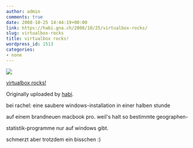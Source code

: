 ```yaml
---
author: admin
comments: true
date: 2008-10-25 14:44:19+00:00
link: https://habi.gna.ch/2008/10/25/virtualbox-rocks/
slug: virtualbox-rocks
title: virtualbox rocks!
wordpress_id: 1513
categories:
- none
---
```



 [![](https://static.flickr.com/3165/2971881028_0cd0f0711f_m.jpg)](https://www.flickr.com/photos/habi/2971881028/)
   

 
  [virtualbox rocks!](https://www.flickr.com/photos/habi/2971881028/)
    

  Originally uploaded by [habi](https://www.flickr.com/people/habi/).
 



bei rachel: eine saubere windows-installation in einer halben stunde  

auf einem brandneuen macbook pro. weil's halt so bestimmte geographen-  

statistik-programme nur auf windows gibt.  

schmerzt aber trotzdem ein bisschen :)
  

